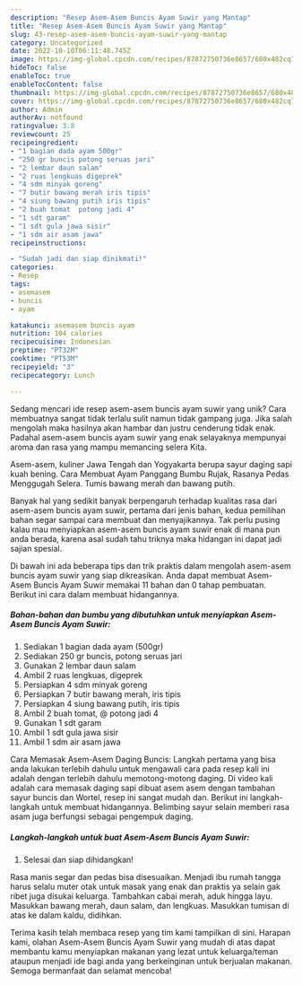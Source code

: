 ```yaml
---
description: "Resep Asem-Asem Buncis Ayam Suwir yang Mantap"
title: "Resep Asem-Asem Buncis Ayam Suwir yang Mantap"
slug: 43-resep-asem-asem-buncis-ayam-suwir-yang-mantap
category: Uncategorized
date: 2022-10-10T06:11:48.745Z
image: https://img-global.cpcdn.com/recipes/87872750736e8657/680x482cq70/asem-asem-buncis-ayam-suwir-foto-resep-utama.jpg
hideToc: false
enableToc: true
enableTocContent: false
thumbnail: https://img-global.cpcdn.com/recipes/87872750736e8657/680x482cq70/asem-asem-buncis-ayam-suwir-foto-resep-utama.jpg
cover: https://img-global.cpcdn.com/recipes/87872750736e8657/680x482cq70/asem-asem-buncis-ayam-suwir-foto-resep-utama.jpg
author: Admin
authorAv: notfound
ratingvalue: 3.8
reviewcount: 25
recipeingredient:
- "1 bagian dada ayam 500gr"
- "250 gr buncis potong seruas jari"
- "2 lembar daun salam"
- "2 ruas lengkuas digeprek"
- "4 sdm minyak goreng"
- "7 butir bawang merah iris tipis"
- "4 siung bawang putih iris tipis"
- "2 buah tomat  potong jadi 4"
- "1 sdt garam"
- "1 sdt gula jawa sisir"
- "1 sdm air asam jawa"
recipeinstructions:

- "Sudah jadi dan siap dinikmati!"
categories:
- Resep
tags:
- asemasem
- buncis
- ayam

katakunci: asemasem buncis ayam 
nutrition: 104 calories
recipecuisine: Indonesian
preptime: "PT32M"
cooktime: "PT53M"
recipeyield: "3"
recipecategory: Lunch

---
```





Sedang mencari ide resep asem-asem buncis ayam suwir yang unik? Cara membuatnya sangat tidak terlalu sulit namun tidak gampang juga. Jika salah mengolah maka hasilnya akan hambar dan justru cenderung tidak enak. Padahal asem-asem buncis ayam suwir yang enak selayaknya mempunyai aroma dan rasa yang mampu memancing selera Kita.





Asem-asem, kuliner Jawa Tengah dan Yogyakarta berupa sayur daging sapi kuah bening. Cara Membuat Ayam Panggang Bumbu Rujak, Rasanya Pedas Menggugah Selera. Tumis bawang merah dan bawang putih.

Banyak hal yang sedikit banyak berpengaruh terhadap kualitas rasa dari asem-asem buncis ayam suwir, pertama dari jenis bahan, kedua pemilihan bahan segar sampai cara membuat dan menyajikannya. Tak perlu pusing kalau mau menyiapkan asem-asem buncis ayam suwir enak di mana pun anda berada, karena asal sudah tahu triknya maka hidangan ini dapat jadi sajian spesial.






Di bawah ini ada beberapa tips dan trik praktis dalam mengolah asem-asem buncis ayam suwir yang siap dikreasikan. Anda dapat membuat Asem-Asem Buncis Ayam Suwir memakai 11 bahan dan 0 tahap pembuatan. Berikut ini cara dalam membuat hidangannya.

<!--inarticleads1-->

##### Bahan-bahan dan bumbu yang dibutuhkan untuk menyiapkan Asem-Asem Buncis Ayam Suwir:

1. Sediakan 1 bagian dada ayam (500gr)
1. Sediakan 250 gr buncis, potong seruas jari
1. Gunakan 2 lembar daun salam
1. Ambil 2 ruas lengkuas, digeprek
1. Persiapkan 4 sdm minyak goreng
1. Persiapkan 7 butir bawang merah, iris tipis
1. Persiapkan 4 siung bawang putih, iris tipis
1. Ambil 2 buah tomat, @ potong jadi 4
1. Gunakan 1 sdt garam
1. Ambil 1 sdt gula jawa sisir
1. Ambil 1 sdm air asam jawa


Cara Memasak Asem-Asem Daging Buncis: Langkah pertama yang bisa anda lakukan terlebih dahulu untuk mengawali cara pada resep kali ini adalah dengan terlebih dahulu memotong-motong daging. Di video kali adalah cara memasak daging sapi dibuat asem asem dengan tambahan sayur buncis dan Wortel, resep ini sangat mudah dan. Berikut ini langkah-langkah untuk membuat hidangannya. Belimbing sayur selain memberi rasa asam juga berfungsi sebagai pengempuk daging. 

<!--inarticleads2-->

##### Langkah-langkah untuk buat Asem-Asem Buncis Ayam Suwir:


1. Selesai dan siap dihidangkan!

Rasa manis segar dan pedas bisa disesuaikan. Menjadi ibu rumah tangga harus selalu muter otak untuk masak yang enak dan praktis ya selain gak ribet juga disukai keluarga. Tambahkan cabai merah, aduk hingga layu. Masukkan bawang merah, daun salam, dan lengkuas. Masukkan tumisan di atas ke dalam kaldu, didihkan. 

Terima kasih telah membaca resep yang tim kami tampilkan di sini. Harapan kami, olahan Asem-Asem Buncis Ayam Suwir yang mudah di atas dapat membantu kamu menyiapkan makanan yang lezat untuk keluarga/teman ataupun menjadi ide bagi anda yang berkeinginan untuk berjualan makanan. Semoga bermanfaat dan selamat mencoba!
